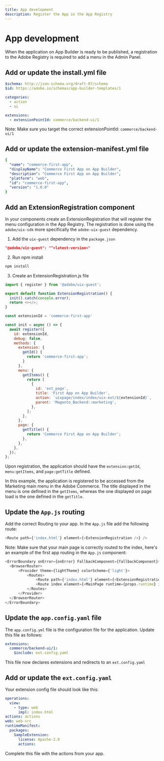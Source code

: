 ```yaml
---
title: App development
description: Register the App in the App Registry
---
```


# App development

When the application on App Builder is ready to be published, a registration to the Adobe Registry is required to add a menu in the Admin Panel.

## Add or update the install.yml file

```yaml
$schema: http://json-schema.org/draft-07/schema
$id: https://adobe.io/schemas/app-builder-templates/1

categories:
  - action
  - ui

extensions:
  - extensionPointId: commerce/backend-ui/1
```

Note: Make sure you target the correct extensionPointId: `commerce/backend-ui/1`

## Add or update the extension-manifest.yml file

```yaml
{
  "name": "commerce-first-app",
  "displayName": "Commerce First App on App Builder",
  "description": "Commerce First App on App Builder",
  "platform": "web",
  "id": "commerce-first-app",
  "version": "1.0.0"
}
```

## Add an ExtensionRegistration component

In your components create an ExtensionRegistration that will register the menu configuration in the App Registry. The registration is done using the `adobe/uix-sdk` more specifically the `adobe-uix-guest` dependency.

1. Add the `uix-guest` dependency in the `package.json`

```json
"@adobe/uix-guest": "^<latest-version>"
```

2. Run npm install

```bash
npm install
```

3. Create an ExtensionRegistration.js file

```javascript
import { register } from '@adobe/uix-guest';

export default function ExtensionRegistration() {
  init().catch(console.error);
  return <></>;
}

const extensionId = 'commerce-first-app'

const init = async () => {
  await register({
    id: extensionId,
    debug: false,
    methods: {
      extension: {
        getId() {
          return 'commerce-first-app';
        }
      },
      menu: {
        getItems() {
          return [
            {
              id: 'ext_page',
              title: 'First App on App Builder',
              action: `uixpage/index/index/uix-ext/${extensionId}`,
              parent: 'Magento_Backend::marketing',
            },
          ];
        },
      },
      page: {
        getTitle() {
          return 'Commerce First App on App Builder';
        },
      },
    },
  });
};
```

Upon registration, the application should have the `extension:getId`, `menu:getItems`, and `page:getTitle` defined.

In this example, the application is registered to be accessed from the Marketing main menu in the Adobe Commerce.
The title displayed in the menu is one defined in the `getItems`, whereas the one displayed on page load is the one defined in the `getTitle`.

## Update the `App.js` routing

Add the correct Routing to your app. In the `App.js` file add the following route:

```javascript
<Route path={'index.html'} element={<ExtensionRegistration />} />
```

Note: Make sure that your main page is correctly routed to the index, here's an example of the first app routing in the `App.js` component:

```javascript
<ErrorBoundary onError={onError} FallbackComponent={fallbackComponent}>
  <BrowserRouter>
      <Provider theme={lightTheme} colorScheme={'light'}>
          <Routes>
              <Route path={'index.html'} element={<ExtensionRegistration />} />
              <Route index element={<MainPage runtime={props.runtime} ims={props.ims} />} />
          </Routes>
      </Provider>
  </BrowserRouter>
</ErrorBoundary>
```

## Update the `app.config.yaml` file

The `app.config.yml` file is the configuration file for the application. Update this file as follows:

```yaml
extensions:
  commerce/backend-ui/1:
    $include: ext.config.yaml
```

This file now declares extensions and redirects to an `ext.config.yaml`

## Add or update the `ext.config.yaml`

Your extension config file should look like this:

```yaml
operations:
  view:
    - type: web
      impl: index.html
actions: actions
web: web-src
runtimeManifest:
  packages:
    SampleExtension:
      license: Apache-2.0
      actions:
```

Complete this file with the actions from your app. 
